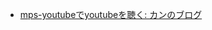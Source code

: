 
- [mps\-youtubeでyoutubeを聴く: カンのブログ](http://kan8taka.cocolog-nifty.com/blog/2020/08/post-aa928e.html)

